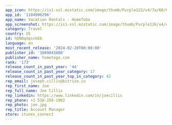 ```yaml
---
app_icon: https://is1-ssl.mzstatic.com/image/thumb/Purple122/v4/7a/60/66/7a606623-95b9-c4e0-abc1-b3e9737d16b4/AppIcon-0-0-1x_U007emarketing-0-7-0-85-220.png/1024x1024bb.png
app_id: '1104996296'
app_name: Vacation Rentals - HomeToGo
app_screenshot: https://is1-ssl.mzstatic.com/image/thumb/Purple126/v4/ed/0d/93/ed0d932b-7e82-193d-9832-0484b1ee41a3/3bf5189a-8fa7-43be-a0bc-61cb9235e0e5_US_-_6.5.jpg/1242x2688bb.png
category: Travel
country: US
id: hDN8qXqsckEb
language: en
most_recent_release: '2024-02-20T00:00:00'
publisher_id: '1089843808'
publisher_name: hometogo.com
rank: '173'
release_count_in_past_year: '44'
release_count_in_past_year_category: 17
release_count_in_past_year_top_in_category: 42
rep_email: joseph.cillis@bitrise.io
rep_first_name: Joe
rep_full_name: Joe Cillis
rep_linkedin: https://www.linkedin.com/in/joecillis
rep_phone: +1 518-258-1902
rep_photo: joe.jpg
rep_title: Account Manager
store: itunes_connect
---
```

